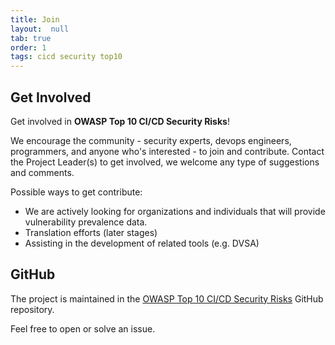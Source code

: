 ```yaml
---
title: Join
layout:  null
tab: true
order: 1
tags: cicd security top10
---
```


## Get Involved

Get involved in <strong> OWASP Top 10 CI/CD Security Risks</strong>\!


We encourage the community - security experts, devops engineers, programmers, and anyone who's interested - to join and contribute.
Contact the Project Leader(s) to get involved, we welcome any type of
suggestions and comments.


Possible ways to get contribute:


  - We are actively looking for organizations and individuals that will
    provide vulnerability prevalence data.
  - Translation efforts (later stages)
  - Assisting in the development of related tools (e.g. DVSA)

## GitHub

The project is maintained in the [OWASP Top 10 CI/CD Security Risks](https://github.com/OWASP/www-project-top-10-ci-cd-security-risks/) GitHub repository.

Feel free to open or solve an issue.